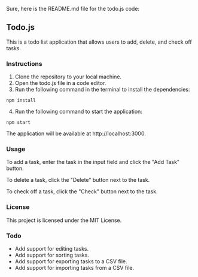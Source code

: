 Sure, here is the README.md file for the todo.js code:

## Todo.js

This is a todo list application that allows users to add, delete, and check off tasks.

### Instructions

1. Clone the repository to your local machine.
2. Open the todo.js file in a code editor.
3. Run the following command in the terminal to install the dependencies:

```
npm install
```

4. Run the following command to start the application:

```
npm start
```

The application will be available at http://localhost:3000.

### Usage

To add a task, enter the task in the input field and click the "Add Task" button.

To delete a task, click the "Delete" button next to the task.

To check off a task, click the "Check" button next to the task.

### License

This project is licensed under the MIT License.

### Todo

- Add support for editing tasks.
- Add support for sorting tasks.
- Add support for exporting tasks to a CSV file.
- Add support for importing tasks from a CSV file.